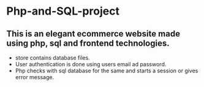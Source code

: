 # Php-and-SQL-project
## This is an elegant ecommerce website made using php, sql and frontend technologies.


- store contains database files.
- User authentication is done using users email ad password.
- Php checks with sql database for the same and starts a session or gives error message.
